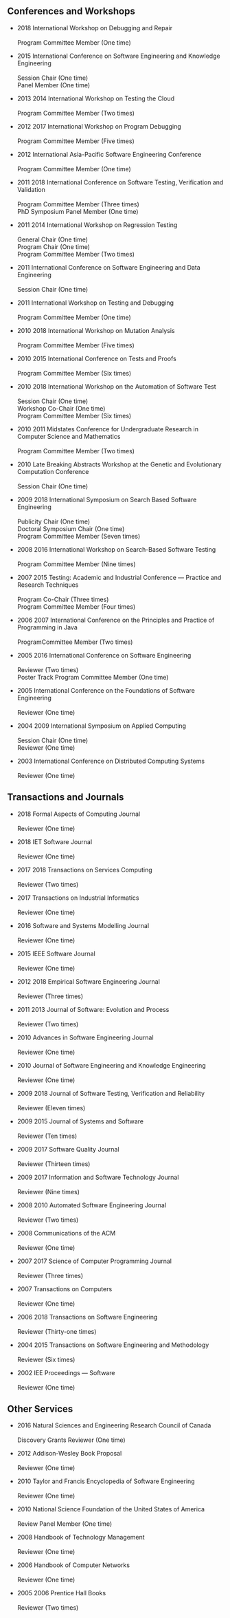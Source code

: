 ## Conferences and Workshops

<ul class="fa-ul">
<li><i class="fa-li fa fa-superpowers fa-lg"></i><div class="serviceitem"> 2018 International Workshop on Debugging and Repair </div>
<br> Program Committee Member (One time)
<p>
<li><i class="fa-li fa fa-superpowers fa-lg"></i><div class="serviceitem"> 2015 International Conference on Software Engineering and Knowledge Engineering </div>
<br>  Session Chair (One time)
<br>  Panel Member (One time)
<p>
<li><i class="fa-li fa fa-superpowers fa-lg"></i><div class="serviceitem"> 2013 <i class="fa fa-long-arrow-right" aria-hidden="true"></i> 2014 International Workshop on Testing the Cloud </div>
<br> Program Committee Member (Two times)
<p>
<li><i class="fa-li fa fa-superpowers fa-lg"></i><div class="serviceitem"> 2012 <i class="fa fa-long-arrow-right" aria-hidden="true"></i> 2017 International Workshop on Program Debugging </div>
<br> Program Committee Member (Five times)
<p>
<li><i class="fa-li fa fa-superpowers fa-lg"></i><div class="serviceitem"> 2012 International Asia-Pacific Software Engineering Conference </div>
<br> Program Committee Member (One time)
<p>
<li><i class="fa-li fa fa-superpowers fa-lg"></i><div class="serviceitem"> 2011 <i class="fa fa-long-arrow-right" aria-hidden="true"></i> 2018 International Conference on Software Testing, Verification and Validation </div>
<br>  Program Committee Member (Three times)
<br>  PhD Symposium Panel Member (One time)
<p>
<li><i class="fa-li fa fa-superpowers fa-lg"></i><div class="serviceitem"> 2011 <i class="fa fa-long-arrow-right" aria-hidden="true"></i> 2014 International Workshop on Regression Testing </div>
<br>  General Chair (One time)
<br>  Program Chair (One time)
<br>  Program Committee Member (Two times)
<p>
<li><i class="fa-li fa fa-superpowers fa-lg"></i><div class="serviceitem"> 2011 International Conference on Software Engineering and Data Engineering </div>
<br> Session Chair (One time)
<p>
<li><i class="fa-li fa fa-superpowers fa-lg"></i><div class="serviceitem"> 2011 International Workshop on Testing and Debugging </div>
<br> Program Committee Member (One time)
<p>
<li><i class="fa-li fa fa-superpowers fa-lg"></i><div class="serviceitem"> 2010 <i class="fa fa-long-arrow-right" aria-hidden="true"></i> 2018 International Workshop on Mutation Analysis </div>
<br> Program  Committee Member (Five times)
<p>
<li><i class="fa-li fa fa-superpowers fa-lg"></i><div class="serviceitem"> 2010 <i class="fa fa-long-arrow-right" aria-hidden="true"></i> 2015 International Conference on Tests and Proofs </div>
<br> Program Committee Member (Six times)
<p>
<li><i class="fa-li fa fa-superpowers fa-lg"></i><div class="serviceitem"> 2010 <i class="fa fa-long-arrow-right" aria-hidden="true"></i> 2018 International Workshop on the Automation of Software Test </div>
<br>  Session Chair (One time)
<br>  Workshop Co-Chair (One time)
<br>  Program Committee Member (Six times)
<p>
<li><i class="fa-li fa fa-superpowers fa-lg"></i><div class="serviceitem"> 2010 <i class="fa fa-long-arrow-right" aria-hidden="true"></i> 2011 Midstates Conference for Undergraduate Research in Computer Science and
Mathematics </div>
<br> Program Committee Member (Two times)
<p>
<li><i class="fa-li fa fa-superpowers fa-lg"></i><div class="serviceitem"> 2010 Late Breaking Abstracts Workshop at the Genetic and Evolutionary Computation
Conference </div>
<br> Session Chair (One time)
<p>
<li><i class="fa-li fa fa-superpowers fa-lg"></i><div class="serviceitem"> 2009 <i class="fa fa-long-arrow-right" aria-hidden="true"></i> 2018 International Symposium on Search Based Software Engineering </div>
<br>  Publicity Chair (One time)
<br>  Doctoral Symposium Chair (One time)
<br>  Program Committee Member (Seven times)
<p>
<li><i class="fa-li fa fa-superpowers fa-lg"></i><div class="serviceitem"> 2008 <i class="fa fa-long-arrow-right" aria-hidden="true"></i> 2016 International Workshop on Search-Based Software Testing </div>
<br> Program Committee Member (Nine times)
<p>
<li><i class="fa-li fa fa-superpowers fa-lg"></i><div class="serviceitem"> 2007 <i class="fa fa-long-arrow-right" aria-hidden="true"></i> 2015 Testing: Academic and Industrial Conference &mdash; Practice and Research Techniques </div>
<br>  Program Co-Chair (Three times)
<br>  Program Committee Member (Four times)
<p>
<li><i class="fa-li fa fa-superpowers fa-lg"></i><div class="serviceitem"> 2006 <i class="fa fa-long-arrow-right" aria-hidden="true"></i> 2007 International Conference on the Principles and Practice of Programming in Java </div>
<br> ProgramCommittee Member (Two times)
<p>
<li><i class="fa-li fa fa-superpowers fa-lg"></i><div class="serviceitem"> 2005 <i class="fa fa-long-arrow-right" aria-hidden="true"></i> 2016 International Conference on Software Engineering </div>
<br>  Reviewer (Two times)
<br>  Poster Track Program Committee Member (One time)
<p>
<li><i class="fa-li fa fa-superpowers fa-lg"></i><div class="serviceitem"> 2005 International Conference on the Foundations of Software Engineering </div>
<br> Reviewer (One time)
<p>
<li><i class="fa-li fa fa-superpowers fa-lg"></i><div class="serviceitem"> 2004 <i class="fa fa-long-arrow-right" aria-hidden="true"></i> 2009 International Symposium on Applied Computing </div>
<br>  Session Chair (One time)
<br>  Reviewer (One time)
<p>
<li><i class="fa-li fa fa-superpowers fa-lg"></i><div class="serviceitem"> 2003 International Conference on Distributed Computing Systems </div>
<br> Reviewer (One time)
<p>
</ul>

## Transactions and Journals

<ul class="fa-ul">
<li><i class="fa-li fa fa-superpowers fa-lg"></i><div class="serviceitem"> 2018 Formal Aspects of Computing Journal </div>
<br> Reviewer (One time)
<p>
<li><i class="fa-li fa fa-superpowers fa-lg"></i><div class="serviceitem"> 2018 IET Software Journal </div>
<br> Reviewer (One time)
<p>
<li><i class="fa-li fa fa-superpowers fa-lg"></i><div class="serviceitem"> 2017 <i class="fa fa-long-arrow-right" aria-hidden="true"></i> 2018 Transactions on Services Computing </div>
<br> Reviewer (Two times)
<p>
<li><i class="fa-li fa fa-superpowers fa-lg"></i><div class="serviceitem"> 2017 Transactions on Industrial Informatics </div>
<br> Reviewer (One time)
<p>
<li><i class="fa-li fa fa-superpowers fa-lg"></i><div class="serviceitem"> 2016 Software and Systems Modelling Journal </div>
<br> Reviewer (One time)
<p>
<li><i class="fa-li fa fa-superpowers fa-lg"></i><div class="serviceitem"> 2015 IEEE Software Journal </div>
<br> Reviewer (One time)
<p>
<li><i class="fa-li fa fa-superpowers fa-lg"></i><div class="serviceitem"> 2012 <i class="fa fa-long-arrow-right" aria-hidden="true"></i> 2018 Empirical Software Engineering Journal </div>
<br> Reviewer (Three times)
<p>
<li><i class="fa-li fa fa-superpowers fa-lg"></i><div class="serviceitem"> 2011 <i class="fa fa-long-arrow-right" aria-hidden="true"></i> 2013 Journal of Software: Evolution and Process </div>
<br> Reviewer (Two times)
<p>
<li><i class="fa-li fa fa-superpowers fa-lg"></i><div class="serviceitem"> 2010 Advances in Software Engineering Journal </div>
<br> Reviewer (One time)
<p>
<li><i class="fa-li fa fa-superpowers fa-lg"></i><div class="serviceitem"> 2010 Journal of Software Engineering and Knowledge Engineering </div>
<br> Reviewer (One time)
<p>
<li><i class="fa-li fa fa-superpowers fa-lg"></i><div class="serviceitem"> 2009 <i class="fa fa-long-arrow-right" aria-hidden="true"></i> 2018 Journal of Software Testing, Verification and Reliability </div>
<br> Reviewer (Eleven times)
<p>
<li><i class="fa-li fa fa-superpowers fa-lg"></i><div class="serviceitem"> 2009 <i class="fa fa-long-arrow-right" aria-hidden="true"></i> 2015 Journal of Systems and Software </div>
<br> Reviewer (Ten times)
<p>
<li><i class="fa-li fa fa-superpowers fa-lg"></i><div class="serviceitem"> 2009 <i class="fa fa-long-arrow-right" aria-hidden="true"></i> 2017 Software Quality Journal </div>
<br> Reviewer (Thirteen times)
<p>
<li><i class="fa-li fa fa-superpowers fa-lg"></i><div class="serviceitem"> 2009 <i class="fa fa-long-arrow-right" aria-hidden="true"></i> 2017 Information and Software Technology Journal </div>
<br> Reviewer (Nine times)
<p>
<li><i class="fa-li fa fa-superpowers fa-lg"></i><div class="serviceitem"> 2008 <i class="fa fa-long-arrow-right" aria-hidden="true"></i> 2010 Automated Software Engineering Journal </div>
<br> Reviewer (Two times)
<p>
<li><i class="fa-li fa fa-superpowers fa-lg"></i><div class="serviceitem"> 2008 Communications of the ACM </div>
<br> Reviewer (One time)
<p>
<li><i class="fa-li fa fa-superpowers fa-lg"></i><div class="serviceitem"> 2007 <i class="fa fa-long-arrow-right" aria-hidden="true"></i> 2017 Science of Computer Programming Journal </div>
<br> Reviewer (Three times)
<p>
<li><i class="fa-li fa fa-superpowers fa-lg"></i><div class="serviceitem"> 2007 Transactions on Computers </div>
<br> Reviewer (One time)
<p>
<li><i class="fa-li fa fa-superpowers fa-lg"></i><div class="serviceitem"> 2006 <i class="fa fa-long-arrow-right" aria-hidden="true"></i> 2018 Transactions on Software Engineering </div>
<br> Reviewer (Thirty-one times)
<p>
<li><i class="fa-li fa fa-superpowers fa-lg"></i><div class="serviceitem"> 2004 <i class="fa fa-long-arrow-right" aria-hidden="true"></i> 2015 Transactions on Software Engineering and Methodology </div>
<br> Reviewer (Six times)
<p>
<li><i class="fa-li fa fa-superpowers fa-lg"></i><div class="serviceitem"> 2002 IEE Proceedings &mdash; Software </div>
<br> Reviewer (One time)
<p>
</ul>

## Other Services

<ul class="fa-ul">
<li><i class="fa-li fa fa-superpowers fa-lg"></i><div class="serviceitem"> 2016 Natural Sciences and Engineering Research Council of Canada </div>
<br> Discovery Grants Reviewer (One time)
<p>
<li><i class="fa-li fa fa-superpowers fa-lg"></i><div class="serviceitem"> 2012 Addison-Wesley Book Proposal </div>
<br> Reviewer (One time)
<p>
<li><i class="fa-li fa fa-superpowers fa-lg"></i><div class="serviceitem"> 2010 Taylor and Francis Encyclopedia of Software Engineering </div>
<br> Reviewer (One time)
<p>
<li><i class="fa-li fa fa-superpowers fa-lg"></i><div class="serviceitem"> 2010 National Science Foundation of the United States of America </div>
<br> Review Panel Member (One time)
<p>
<li><i class="fa-li fa fa-superpowers fa-lg"></i><div class="serviceitem"> 2008 Handbook of Technology Management </div>
<br> Reviewer (One time)
<p>
<li><i class="fa-li fa fa-superpowers fa-lg"></i><div class="serviceitem"> 2006 Handbook of Computer Networks </div>
<br> Reviewer (One time)
<p>
<li><i class="fa-li fa fa-superpowers fa-lg"></i><div class="serviceitem"> 2005 <i class="fa fa-long-arrow-right" aria-hidden="true"></i> 2006 Prentice Hall Books </div>
<br> Reviewer (Two times)
<p>
</ul>
